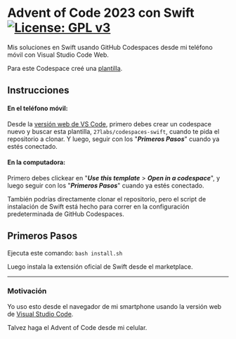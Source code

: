 # Advent of Code 2023 con Swift [![License: GPL v3](https://img.shields.io/badge/License-GPLv3-blue.svg)](https://www.gnu.org/licenses/gpl-3.0)
Mis soluciones en Swift usando GitHub Codespaces desde mi teléfono móvil con Visual Studio Code Web.

Para este Codespace creé una [plantilla](https://github.com/27labs/codespaces-swift).

## Instrucciones
#### En el teléfono móvil:
Desde la [versión web de VS Code](https://vscode.dev), primero debes crear un codespace nuevo y buscar esta plantilla, ` 27labs/codespaces-swift `, cuando te pida el repositorio a clonar. Y luego, seguir con los "***Primeros Pasos***" cuando ya estés conectado.

#### En la computadora:
Primero debes clickear en "***Use this template*** > ***Open in a codespace***", y luego seguir con los "***Primeros Pasos***" cuando ya estés conectado.

También podrías directamente clonar el repositorio, pero el script de instalación de Swift está hecho para correr en la configuración predeterminada de GitHub Codespaces.

## Primeros Pasos
Ejecuta este comando: ` bash install.sh `

Luego instala la extensión oficial de Swift desde el marketplace.

---

### Motivación
Yo uso esto desde el navegador de mi smartphone usando la versión web de [Visual Studio Code](https://vscode.dev).

Talvez haga el Advent of Code desde mi celular.
